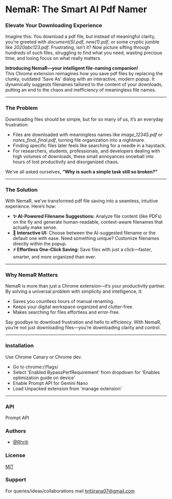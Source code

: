 
# **NemaR: The Smart AI Pdf Namer**

### **Elevate Your Downloading Experience**  
Imagine this: You download a pdf file, but instead of meaningful clarity, you're greeted with *document(5).pdf*, *new(1).pdf*, or some cryptic jumble like *2020abc123.pdf*. Frustrating, isn’t it? Now picture sifting through hundreds of such files, struggling to find what you need, wasting precious time, and losing focus on what really matters.  

**Introducing NemaR—your intelligent file-naming companion!**  
This Chrome extension reimagines how you save pdf files by replacing the clunky, outdated 'Save As' dialog with an interactive, modern popup. It dynamically suggests filenames tailored to the content of your downloads, putting an end to the chaos and inefficiency of meaningless file names.  

---

### **The Problem**  
Downloading files should be simple, but for so many of us, it’s an everyday frustration:  

- Files are downloaded with meaningless names like *image_12345.pdf* or *notes_final_final.pdf*, turning file organization into a nightmare.  
- Finding specific files later feels like searching for a needle in a haystack.  
- For researchers, students, professionals, and developers dealing with high volumes of downloads, these small annoyances snowball into hours of lost productivity and disorganized chaos.  

We’ve all asked ourselves, **“Why is such a simple task still so broken?”**

---

### **The Solution**  

With NemaR, we’ve transformed pdf file saving into a seamless, intuitive experience. Here’s how:  

- **✨ AI-Powered Filename Suggestions:** Analyze file content (like PDFs) on the fly and generate human-readable, context-aware filenames that actually make sense.  
- **🎨 Interactive UI:** Choose between the AI-suggested filename or the default one with ease. Need something unique? Customize filenames directly within the popup.  
- **⚡ Effortless One-Click Saving:** Save files with just a click—faster, smarter, and more organized than ever.  

---

### **Why NemaR Matters**  

NemaR is more than just a Chrome extension—it’s your productivity partner. By solving a universal problem with simplicity and intelligence, it:  

- Saves you countless hours of manual renaming.  
- Keeps your digital workspace organized and clutter-free.  
- Makes searching for files effortless and error-free.

Say goodbye to download frustration and hello to efficiency. With NemaR, you’re not just downloading files—you’re downloading clarity and control.

----

### Installation
Use Chrome Canary or Chrome dev.

- Go to chrome://flags/
- Select 'Enabled BypassPerfRequirement' from dropdown for 'Enables optimization guide on device'
- Enable Prompt API for Gemini Nano
- Load Unpacked extension from 'manage extension'
---
### API
Prompt API

### Authors
- [@Rhriti](https://github.com/Rhriti)
### License

[MIT](https://choosealicense.com/licenses/mit/)

### Support

For queries/ideas/collaborations mail hritijrana07@gmail.com


